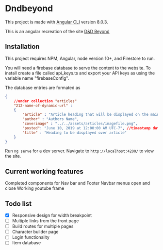 # Dndbeyond

This project is made with [Angular CLI](https://github.com/angular/angular-cli) version 8.0.3.

This is an angular recreation of the site [D&D Beyond](https://www.dndbeyond.com/)

## Installation

This project requires NPM, Angular, node version 10+, and Firestore to run.

You will need a firebase database to serve the content to the website. To install create a file called api_keys.ts and export your API keys as using the variable name "firebaseConfig".

The database entries are formated as
```JSON
{
    //under collection "articles"
    "212-name-of-dynamic-url" :
    {
        "article" : "Article heading that will be displayed on the main page",
        "author" : "Authors Name",
        "coverimage" : "../../assets/articles/imagefile.png",
        "posted": "June 10, 2019 at 12:00:00 AM UTC-7", //timestamp data type
        "title" : "Heading to be displayed over article"
    }
}

```

Run `ng serve` for a dev server. Navigate to `http://localhost:4200/` to view the site.

## Current working features

Completed components for Nav bar and Footer
Navbar menus open and close
Working youtube frame

## Todo list

- [x] Responsive design for width breakpoint
- [ ] Multiple links from the front page
- [ ] Build routes for multiple pages
- [ ] Character builder page
- [ ] Login functionality
- [ ] Item database